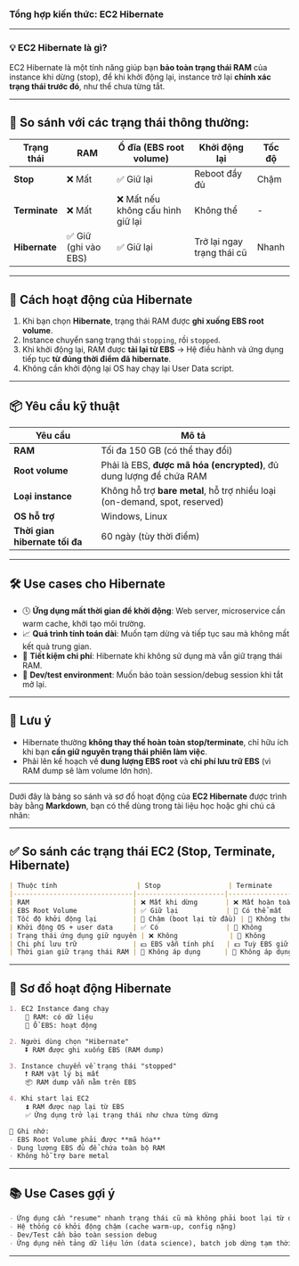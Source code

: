 ### Tổng hợp kiến thức: **EC2 Hibernate**

---

### 💡 **EC2 Hibernate là gì?**

EC2 Hibernate là một tính năng giúp bạn **bảo toàn trạng thái RAM** của instance khi dừng (stop), để khi khởi động lại, instance trở lại **chính xác trạng thái trước đó**, như thể chưa từng tắt.

---

## 🧠 So sánh với các trạng thái thông thường:

| Trạng thái    | RAM                 | Ổ đĩa (EBS root volume)          | Khởi động lại              | Tốc độ |
| ------------- | ------------------- | -------------------------------- | -------------------------- | ------ |
| **Stop**      | ❌ Mất               | ✅ Giữ lại                        | Reboot đầy đủ              | Chậm   |
| **Terminate** | ❌ Mất               | ❌ Mất nếu không cấu hình giữ lại | Không thể                  | -      |
| **Hibernate** | ✅ Giữ (ghi vào EBS) | ✅ Giữ lại                        | Trở lại ngay trạng thái cũ | Nhanh  |

---

## 🔄 **Cách hoạt động của Hibernate**

1. Khi bạn chọn **Hibernate**, trạng thái RAM được **ghi xuống EBS root volume**.
2. Instance chuyển sang trạng thái `stopping`, rồi `stopped`.
3. Khi khởi động lại, RAM được **tải lại từ EBS** → Hệ điều hành và ứng dụng tiếp tục **từ đúng thời điểm đã hibernate**.
4. Không cần khởi động lại OS hay chạy lại User Data script.

---

## 📦 **Yêu cầu kỹ thuật**

| Yêu cầu                        | Mô tả                                                                      |
| ------------------------------ | -------------------------------------------------------------------------- |
| **RAM**                        | Tối đa 150 GB (có thể thay đổi)                                            |
| **Root volume**                | Phải là EBS, **được mã hóa (encrypted)**, đủ dung lượng để chứa RAM        |
| **Loại instance**              | Không hỗ trợ **bare metal**, hỗ trợ nhiều loại (on-demand, spot, reserved) |
| **OS hỗ trợ**                  | Windows, Linux                                                             |
| **Thời gian hibernate tối đa** | 60 ngày (tùy thời điểm)                                                    |

---

## 🛠️ **Use cases cho Hibernate**

* 🕓 **Ứng dụng mất thời gian để khởi động**: Web server, microservice cần warm cache, khởi tạo môi trường.
* 📈 **Quá trình tính toán dài**: Muốn tạm dừng và tiếp tục sau mà không mất kết quả trung gian.
* 🔌 **Tiết kiệm chi phí**: Hibernate khi không sử dụng mà vẫn giữ trạng thái RAM.
* 🧪 **Dev/test environment**: Muốn bảo toàn session/debug session khi tắt mở lại.

---

## 📌 Lưu ý

* Hibernate thường **không thay thế hoàn toàn stop/terminate**, chỉ hữu ích khi bạn **cần giữ nguyên trạng thái phiên làm việc**.
* Phải lên kế hoạch về **dung lượng EBS root** và **chi phí lưu trữ EBS** (vì RAM dump sẽ làm volume lớn hơn).

---

Dưới đây là bảng so sánh và sơ đồ hoạt động của **EC2 Hibernate** được trình bày bằng **Markdown**, bạn có thể dùng trong tài liệu học hoặc ghi chú cá nhân:

---

## ✅ So sánh các trạng thái EC2 (Stop, Terminate, Hibernate)

```markdown
| Thuộc tính                    | Stop                 | Terminate            | Hibernate                |
|------------------------------|----------------------|----------------------|--------------------------|
| RAM                          | ❌ Mất khi dừng       | ❌ Mất hoàn toàn      | ✅ Lưu lại (dump vào EBS)|
| EBS Root Volume              | ✅ Giữ lại            | 🔁 Có thể mất         | ✅ Giữ lại               |
| Tốc độ khởi động lại         | 🐢 Chậm (boot lại từ đầu) | 🚫 Không thể khởi động lại | ⚡ Nhanh (không boot lại) |
| Khởi động OS + user data     | ✅ Có                 | 🚫 Không              | ❌ Không                 |
| Trạng thái ứng dụng giữ nguyên | ❌ Không             | 🚫 Không              | ✅ Có                    |
| Chi phí lưu trữ              | 💵 EBS vẫn tính phí   | 💵 Tuỳ EBS giữ lại    | 💵 EBS + RAM dump        |
| Thời gian giữ trạng thái RAM | 🚫 Không áp dụng      | 🚫 Không áp dụng      | ⏱️ Tối đa 60 ngày         |
```

---

## 🔁 Sơ đồ hoạt động Hibernate

```markdown
1. EC2 Instance đang chạy
    🔹 RAM: có dữ liệu
    🔹 Ổ EBS: hoạt động

2. Người dùng chọn "Hibernate"
    ⏬ RAM được ghi xuống EBS (RAM dump)

3. Instance chuyển về trạng thái "stopped"
    ❗ RAM vật lý bị mất
    📦 RAM dump vẫn nằm trên EBS

4. Khi start lại EC2
    ⏫ RAM được nạp lại từ EBS
    ✅ Ứng dụng trở lại trạng thái như chưa từng dừng

📌 Ghi nhớ:
- EBS Root Volume phải được **mã hóa**
- Dung lượng EBS đủ để chứa toàn bộ RAM
- Không hỗ trợ bare metal
```

---

## 📚 Use Cases gợi ý

```markdown
- Ứng dụng cần "resume" nhanh trạng thái cũ mà không phải boot lại từ đầu
- Hệ thống có khởi động chậm (cache warm-up, config nặng)
- Dev/Test cần bảo toàn session debug
- Ứng dụng nền tảng dữ liệu lớn (data science), batch job dừng tạm thời
```

---
